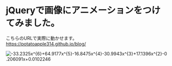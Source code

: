 # jQueryで画像にアニメーションをつけてみました。

こちらのURLで実際に動かせます。  
https://potatoapple314.github.io/blog/


<img src="https://latex.codecogs.com/gif.latex?-33.2325x^{6}&plus;64.9177x^{5}-16.8475x^{4}-30.9943x^{3}&plus;17.1396x^{2}-0.206091x&plus;0.0102246" title="-33.2325x^{6}+64.9177x^{5}-16.8475x^{4}-30.9943x^{3}+17.1396x^{2}-0.206091x+0.0102246" />


